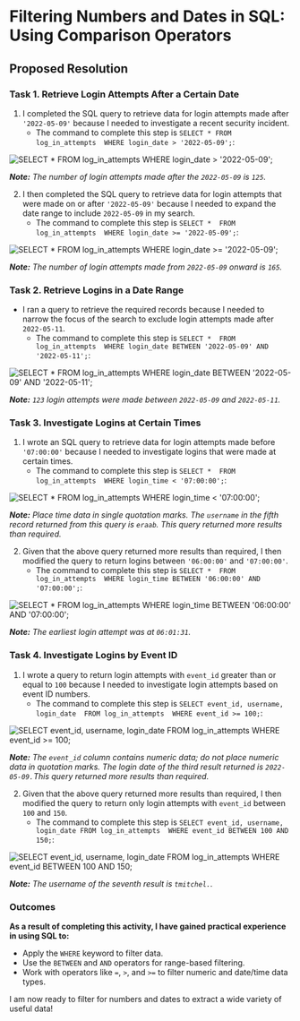 # Filtering Numbers and Dates in SQL: Using Comparison Operators

## Proposed Resolution

### Task 1. Retrieve Login Attempts After a Certain Date

1. I completed the SQL query to retrieve data for login attempts made after `'2022-05-09'` because I needed to investigate a recent security incident.
    * The command to complete this step is `SELECT * FROM 
log_in_attempts 
WHERE login_date > '2022-05-09';`:

![SELECT * FROM log_in_attempts WHERE login_date > '2022-05-09';](https://github.com/user-attachments/assets/1c5b570c-5a15-4b6e-90be-1f73e6a43551)

***Note:** The number of login attempts made after the `2022-05-09` is `125`.*

2. I then completed the SQL query to retrieve data for login attempts that were made on or after `'2022-05-09'` because I needed to expand the date range to include `2022-05-09` in my search.
      * The command to complete this step is `SELECT * 
FROM log_in_attempts 
WHERE login_date >= '2022-05-09';`:

![SELECT * FROM log_in_attempts WHERE login_date >= '2022-05-09';](https://github.com/user-attachments/assets/1fad2b54-09dd-4def-84a3-7769ab35bf9c)

***Note:** The number of login attempts made from `2022-05-09` onward is `165`.*

### Task 2. Retrieve Logins in a Date Range

* I ran a query to retrieve the required records because I needed to narrow the focus of the search to exclude login attempts made after `2022-05-11`.
    * The command to complete this step is `SELECT * 
FROM log_in_attempts 
WHERE login_date BETWEEN '2022-05-09' AND '2022-05-11';`:

![SELECT * FROM log_in_attempts WHERE login_date BETWEEN '2022-05-09' AND '2022-05-11';](https://github.com/user-attachments/assets/a76d2cbd-c6c0-4c09-8e00-abb8727c15ff)

***Note:** `123` login attempts were made between `2022-05-09` and `2022-05-11`.*

### Task 3. Investigate Logins at Certain Times

1. I wrote an SQL query to retrieve data for login attempts made before `'07:00:00'` because I needed to investigate logins that were made at certain times.
    * The command to complete this step is `SELECT * 
FROM log_in_attempts 
WHERE login_time < '07:00:00';`:

![SELECT * FROM log_in_attempts WHERE login_time < '07:00:00';](https://github.com/user-attachments/assets/0ede4c36-9624-4314-b9cc-8a9b1752264b)

***Note:** Place time data in single quotation marks. The `username` in the fifth record returned from this query is `eraab`. This query returned more results than required.*

2. Given that the above query returned more results than required, I then modified the query to return logins between `'06:00:00'` and `'07:00:00'`.
    * The command to complete this step is `SELECT * 
FROM log_in_attempts 
WHERE login_time BETWEEN '06:00:00' AND '07:00:00';`:

![SELECT * FROM log_in_attempts WHERE login_time BETWEEN '06:00:00' AND '07:00:00';](https://github.com/user-attachments/assets/a602d639-2eb3-4d05-a41d-505754a6eb90)

***Note:** The earliest login attempt was at `06:01:31`.*

### Task 4. Investigate Logins by Event ID

1. I wrote a query to return login attempts with `event_id` greater than or equal to `100` because I needed to investigate login attempts based on event ID numbers.
    * The command to complete this step is `SELECT event_id, username, login_date 
FROM log_in_attempts 
WHERE event_id >= 100;`:

![SELECT event_id, username, login_date FROM log_in_attempts WHERE event_id >= 100;](https://github.com/user-attachments/assets/023a4c4b-cef0-4a31-87f4-243a7c67191e)

***Note:** The `event_id` column contains numeric data; do not place numeric data in quotation marks. The login date of the third result returned is `2022-05-09.`This query returned more results than required.*

2. Given that the above query returned more results than required, I then modified the query to return only login attempts with `event_id` between `100` and `150`.
    * The command to complete this step is `SELECT event_id, username, login_date
FROM log_in_attempts 
WHERE event_id BETWEEN 100 AND 150;`:

![SELECT event_id, username, login_date FROM log_in_attempts WHERE event_id BETWEEN 100 AND 150;](https://github.com/user-attachments/assets/d5fb5e92-2a8b-4875-9c43-fadc8a98b79a)

***Note:** The username of the seventh result is `tmitchel.`.*

### Outcomes

**As a result of completing this activity, I have gained practical experience in using SQL to:**

* Apply the `WHERE` keyword to filter data.
* Use the `BETWEEN` and `AND` operators for range-based filtering.
* Work with operators like `=`, `>`, and `>=` to filter numeric and date/time data types.

I am now ready to filter for numbers and dates to extract a wide variety of useful data!
